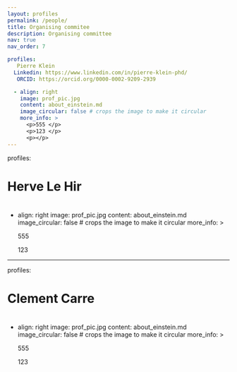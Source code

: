 ```yaml
---
layout: profiles
permalink: /people/
title: Organising commitee 
description: Organising committee
nav: true
nav_order: 7

profiles:
   Pierre Klein
  Linkedin: https://www.linkedin.com/in/pierre-klein-phd/
   ORCID: https://orcid.org/0000-0002-9209-2939

  - align: right
    image: prof_pic.jpg
    content: about_einstein.md
    image_circular: false # crops the image to make it circular
    more_info: >
      <p>555 </p>
      <p>123 </p>
      <p></p>
---
```


profiles:
  # Herve Le Hir
  # 

  - align: right
    image: prof_pic.jpg
    content: about_einstein.md
    image_circular: false # crops the image to make it circular
    more_info: >
      <p>555 </p>
      <p>123 </p>
      <p></p>

---

profiles:
  # Clement Carre
  # 

  - align: right
    image: prof_pic.jpg
    content: about_einstein.md
    image_circular: false # crops the image to make it circular
    more_info: >
      <p>555 </p>
      <p>123 </p>
      <p></p>


      
